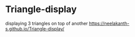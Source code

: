 # Triangle-display
displaying 3 triangles on top of another
https://neelakanth-s.github.io/Triangle-display/
